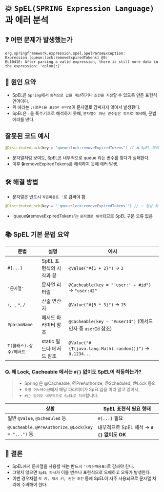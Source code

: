 # 💥 `SpEL(SPRING Expression Language)`과 에러 분석

## ❓ 어떤 문제가 발생했는가

```log
org.springframework.expression.spel.SpelParseException:
Expression [queue:lock:removeExpiredTokens] @5:
EL1041E: After parsing a valid expression, there is still more data in the expression: 'colon(:)'
```

## 📌 원인 요약
- SpEL은 `Spring`에서 `동적으로 값을 계산`하거나 `조건을 지정`할 수 있도록 만든 표현식 언어이다.
- 위 에러는 `:(콜론)을 포함한 문자열`이 문자열로 감싸지지 않아서 발생했다.
- SpEL은 `:`을 특수기호로 해석하지 못해, `문자열이 아닌 변수같은 것으로 해석`해, 문법 에러를 낸다.

## 잘못된 코드 예시
```java
@DistributedLock(key = "queue:lock:removeExpiredTokens") // ❌ SpEL 해석 오류 발생
```
- 문자열처럼 보여도, SpEL은 내부적으로 queue 라는 변수를 찾다가 실패한다.
- 이후 :lock:removeExpiredTokens를 해석하지 못해 에러 발생.

## 🛠 해결 방법
- 문자열은 반드시 `작은따옴표 '`로 감싸야 함.
```java
@DistributedLock(key = "'queue:lock:removeExpiredTokens'") // ✅ 정상 작동
```
- 'queue:lock:removeExpiredTokens'는 `문자열로 해석`되므로 SpEL 구문 오류 없음

## 📚 SpEL 기본 문법 요약
| 문법                 | 설명                | 예시                                                      |
|--------------------|-------------------|---------------------------------------------------------|
| `#{...}`           | SpEL 표현식의 시작과 끝   | `@Value("#{1 + 2}")` → `3`                              |
| `'문자열'`            | 문자열 리터럴           | `@Cacheable(key = "'user:' + #id")` → `"user:42"`       |
| `+`, `-`, `*`, `/` | 산술 연산자            | `@Value("#{5 * 3}")` → `15`                             |
| `#paramName`       | 메서드 파라미터 참조       | `@Cacheable(key = "#userId")` (메서드 인자 중 `userId` 참조)    |
| `T(클래스).상수/메서드`    | static 필드나 메서드 참조 | `@Value("#{T(java.lang.Math).random()}")` → `0.1234...` |

### Q. 왜 Lock, Cacheable 에서는 `#{}` 없이도 SpEL이 작동하는가?
> - Spring 은 @Cacheable, @PreAuthorize, @Scheduled, @Lock 등의 
> - `특정 어노테이션`에서 해당 파라미터가 SpEL임을 미리 알고 있어서,
> - `#{} 없이도 내부적으로 SpEL로 처리`합니다.

| 상황                                                    | SpEL 표현식 필요 형태                   |
|-------------------------------------------------------|----------------------------------|
| 일반 `@Value`, `@Scheduled` 등                           | `#{...}` 필요                      |
| `@Cacheable`, `@PreAuthorize`, `@Lock(key = "...")` 등 | 내부적으로 SpEL 해석 → **`#{}` 없이도 OK** |


## 🎯 결론
- SpEL에서 문자열을 사용할 때는 반드시 `'(작은따옴표)`로 감싸야 한다.
- 그렇지 않으면 `SpEL 파서`가 이를 변수나 표현식으로 오해하고 오류가 발생한다.
- 이번 경우처럼 `락 키, 캐시 키, 권한 조건` 등에 SpEL이 자주 사용되므로 문자열 처리에 주의해야 한다.